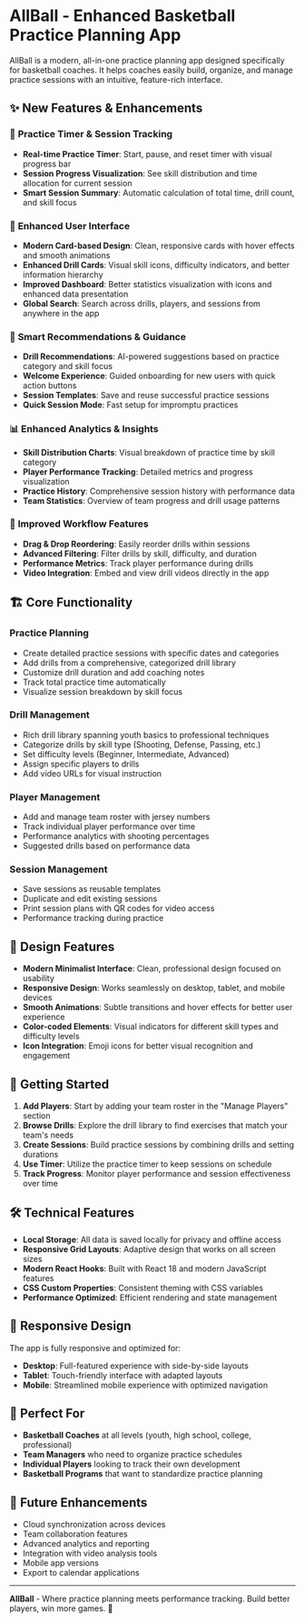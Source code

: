# AllBall - Enhanced Basketball Practice Planning App

AllBall is a modern, all-in-one practice planning app designed specifically for basketball coaches. It helps coaches easily build, organize, and manage practice sessions with an intuitive, feature-rich interface.

## ✨ New Features & Enhancements

### 🎯 **Practice Timer & Session Tracking**
- **Real-time Practice Timer**: Start, pause, and reset timer with visual progress bar
- **Session Progress Visualization**: See skill distribution and time allocation for current session
- **Smart Session Summary**: Automatic calculation of total time, drill count, and skill focus

### 🎨 **Enhanced User Interface**
- **Modern Card-based Design**: Clean, responsive cards with hover effects and smooth animations
- **Enhanced Drill Cards**: Visual skill icons, difficulty indicators, and better information hierarchy
- **Improved Dashboard**: Better statistics visualization with icons and enhanced data presentation
- **Global Search**: Search across drills, players, and sessions from anywhere in the app

### 🚀 **Smart Recommendations & Guidance**
- **Drill Recommendations**: AI-powered suggestions based on practice category and skill focus
- **Welcome Experience**: Guided onboarding for new users with quick action buttons
- **Session Templates**: Save and reuse successful practice sessions
- **Quick Session Mode**: Fast setup for impromptu practices

### 📊 **Enhanced Analytics & Insights**
- **Skill Distribution Charts**: Visual breakdown of practice time by skill category
- **Player Performance Tracking**: Detailed metrics and progress visualization
- **Practice History**: Comprehensive session history with performance data
- **Team Statistics**: Overview of team progress and drill usage patterns

### 🔧 **Improved Workflow Features**
- **Drag & Drop Reordering**: Easily reorder drills within sessions
- **Advanced Filtering**: Filter drills by skill, difficulty, and duration
- **Performance Metrics**: Track player performance during drills
- **Video Integration**: Embed and view drill videos directly in the app

## 🏗️ **Core Functionality**

### **Practice Planning**
- Create detailed practice sessions with specific dates and categories
- Add drills from a comprehensive, categorized drill library
- Customize drill duration and add coaching notes
- Track total practice time automatically
- Visualize session breakdown by skill focus

### **Drill Management**
- Rich drill library spanning youth basics to professional techniques
- Categorize drills by skill type (Shooting, Defense, Passing, etc.)
- Set difficulty levels (Beginner, Intermediate, Advanced)
- Assign specific players to drills
- Add video URLs for visual instruction

### **Player Management**
- Add and manage team roster with jersey numbers
- Track individual player performance over time
- Performance analytics with shooting percentages
- Suggested drills based on performance data

### **Session Management**
- Save sessions as reusable templates
- Duplicate and edit existing sessions
- Print session plans with QR codes for video access
- Performance tracking during practice

## 🎨 **Design Features**

- **Modern Minimalist Interface**: Clean, professional design focused on usability
- **Responsive Design**: Works seamlessly on desktop, tablet, and mobile devices
- **Smooth Animations**: Subtle transitions and hover effects for better user experience
- **Color-coded Elements**: Visual indicators for different skill types and difficulty levels
- **Icon Integration**: Emoji icons for better visual recognition and engagement

## 🚀 **Getting Started**

1. **Add Players**: Start by adding your team roster in the "Manage Players" section
2. **Browse Drills**: Explore the drill library to find exercises that match your team's needs
3. **Create Sessions**: Build practice sessions by combining drills and setting durations
4. **Use Timer**: Utilize the practice timer to keep sessions on schedule
5. **Track Progress**: Monitor player performance and session effectiveness over time

## 🛠️ **Technical Features**

- **Local Storage**: All data is saved locally for privacy and offline access
- **Responsive Grid Layouts**: Adaptive design that works on all screen sizes
- **Modern React Hooks**: Built with React 18 and modern JavaScript features
- **CSS Custom Properties**: Consistent theming with CSS variables
- **Performance Optimized**: Efficient rendering and state management

## 📱 **Responsive Design**

The app is fully responsive and optimized for:
- **Desktop**: Full-featured experience with side-by-side layouts
- **Tablet**: Touch-friendly interface with adapted layouts
- **Mobile**: Streamlined mobile experience with optimized navigation

## 🎯 **Perfect For**

- **Basketball Coaches** at all levels (youth, high school, college, professional)
- **Team Managers** who need to organize practice schedules
- **Individual Players** looking to track their own development
- **Basketball Programs** that want to standardize practice planning

## 🔮 **Future Enhancements**

- Cloud synchronization across devices
- Team collaboration features
- Advanced analytics and reporting
- Integration with video analysis tools
- Mobile app versions
- Export to calendar applications

---

**AllBall** - Where practice planning meets performance tracking. Build better players, win more games. 🏀
